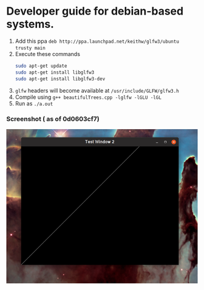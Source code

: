 # Developer guide for debian-based systems.

1. Add this ppa `deb http://ppa.launchpad.net/keithw/glfw3/ubuntu trusty main`
1. Execute these commands
   ```bash
   sudo apt-get update
   sudo apt-get install libglfw3
   sudo apt-get install libglfw3-dev
   ```
1. `glfw` headers will become available at `/usr/include/GLFW/glfw3.h`
1. Compile using `g++ beautifulTrees.cpp -lglfw -lGLU -lGL`
1. Run as `./a.out`

### Screenshot ( as of 0d0603cf7)

![linux](./screenshots/linux_window.png)
